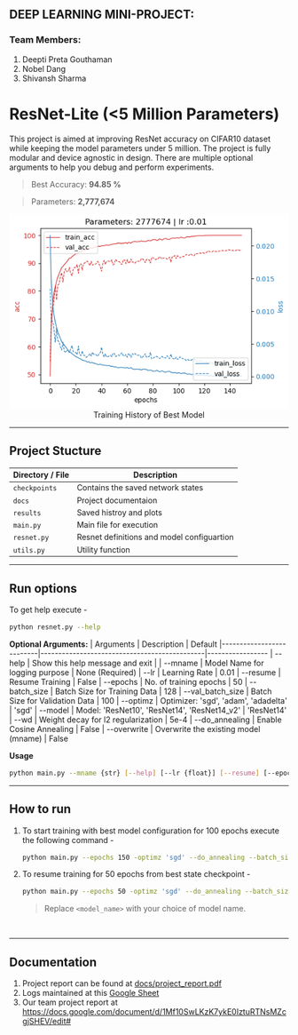 
## DEEP LEARNING MINI-PROJECT:

### Team Members:
1) Deepti Preta Gouthaman
2) Nobel Dang
3) Shivansh Sharma

# **ResNet-Lite (<5 Million Parameters)**

This project is aimed at improving ResNet accuracy on CIFAR10 dataset while keeping the model parameters under 5 million. The project is fully modular and device agnostic in design. There are multiple optional arguments to help you debug and perform experiments.

> Best Accuracy: **94.85 %**

> Parameters: **2,777,674**

<p align="center">
  <img src="./results/model13/training_plot.png" width="600" />
  <br/>
  Training History of Best Model
</p>


---
## **Project Stucture**

|Directory / File     | Description                                 |
|---------------------|---------------------------------------------|
|`checkpoints`        | Contains the saved network states           |
|`docs`               | Project documentaion                        |
|`results`            | Saved histroy and plots                     |
|`main.py`            | Main file for execution                     |
|`resnet.py`          | Resnet definitions and model configuartion  |
|`utils.py`           | Utility function                            |

---
## **Run options**

To get help execute -
```bash
python resnet.py --help
```

**Optional Arguments:**
| Arguments                | Description                                  | Default
|--------------------------|----------------------------------------------|-----------------
| --help                   | Show this help message and exit              |
| --mname                  | Model Name for logging purpose               | None (Required)
| --lr                     | Learning Rate                                | 0.01
| --resume                 | Resume Training                              | False
| --epochs                 | No. of training epochs                       | 50
| --batch_size             | Batch Size for Training Data                 | 128
| --val_batch_size         | Batch Size for Validation Data               | 100
| --optimz                 | Optimizer: 'sgd', 'adam', 'adadelta'         | 'sgd'
| --model                  | Model: 'ResNet10', 'ResNet14', 'ResNet14_v2' | 'ResNet14'
| --wd                     | Weight decay for l2 regularization           | 5e-4
| --do_annealing           | Enable Cosine Annealing                      | False
| --overwrite              | Overwrite the existing model (mname)         | False



**Usage**
```bash
python main.py --mname {str} [--help] [--lr {float}] [--resume] [--epochs {int}] [--optimz {str}] [--model {str}] [--wd {float}] [--do_annealing] [--overwrite] [--batch_size {int}] [--val_batch_size {int}]
```
---
## **How to run**

1. To start training with best model configuration for 100 epochs execute the following command -
    ```bash
    python main.py --epochs 150 -optimz 'sgd' --do_annealing --batch_size 64 --model 'ResNet14' --mname `<model_name>` 
    ```

2. To resume training  for 50 epochs from best state checkpoint -
    ```bash
    python main.py --epochs 50 -optimz 'sgd' --do_annealing --batch_size 64 --model 'ResNet14' --mname 'model13' --resume
    ```

    > Replace `<model_name>` with your choice of model name.

</br>

---
## **Documentation**

1. Project report can be found at [docs/project_report.pdf](https://github.com/95anantsingh/NYU-ResNet-On-Steroids/tree/main/docs/project_report.pdf)
2. Logs maintained at this [Google Sheet](https://docs.google.com/spreadsheets/d/1nRBr6NUiwAlOIIo7suecOdHwUBimqH-jmur7WVYfs0w/edit?usp=sharing)
3. Our team project report at https://docs.google.com/document/d/1Mf10SwLKzK7ykE0IztuRTNsMZcgjSHEV/edit#

